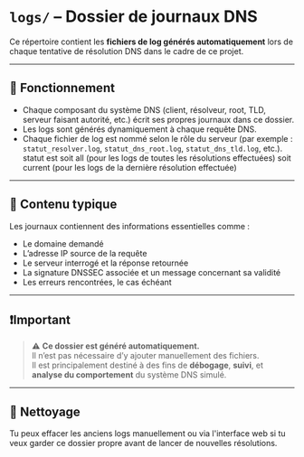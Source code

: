 # `logs/` – Dossier de journaux DNS

Ce répertoire contient les **fichiers de log générés automatiquement** lors de chaque tentative de résolution DNS dans le cadre de ce projet.

---

## 📌 Fonctionnement

- Chaque composant du système DNS (client, résolveur, root, TLD, serveur faisant autorité, etc.) écrit ses propres journaux dans ce dossier.
- Les logs sont générés dynamiquement à chaque requête DNS.
- Chaque fichier de log est nommé selon le rôle du serveur (par exemple : `statut_resolver.log`, `statut_dns_root.log`, `statut_dns_tld.log`, etc.). statut est soit all (pour les logs de toutes les résolutions effectuées) soit current (pour les logs de la dernière résolution effectuée)

---

## 📄 Contenu typique

Les journaux contiennent des informations essentielles comme :

- Le domaine demandé
- L’adresse IP source de la requête
- Le serveur interrogé et la réponse retournée
- La signature DNSSEC associée et un message concernant sa validité
- Les erreurs rencontrées, le cas échéant

---

## ❗Important

> ⚠️ **Ce dossier est généré automatiquement.**  
> Il n’est pas nécessaire d’y ajouter manuellement des fichiers.  
> Il est principalement destiné à des fins de **débogage**, **suivi**, et **analyse du comportement** du système DNS simulé.

---

## 🧼 Nettoyage

Tu peux effacer les anciens logs manuellement ou via l'interface web si tu veux garder ce dossier propre avant de lancer de nouvelles résolutions.


